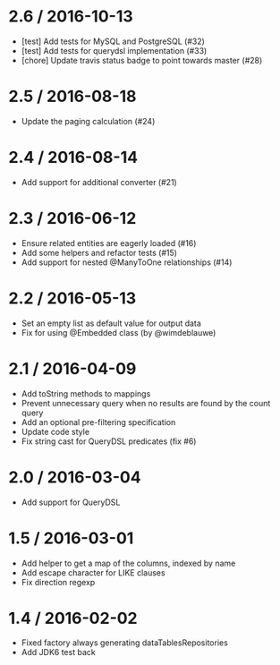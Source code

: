 
2.6 / 2016-10-13
==================

  * [test] Add tests for MySQL and PostgreSQL (#32)
  * [test] Add tests for querydsl implementation (#33)
  * [chore] Update travis status badge to point towards master (#28)

2.5 / 2016-08-18
==================

  * Update the paging calculation (#24)

2.4 / 2016-08-14
==================

  * Add support for additional converter (#21)

2.3 / 2016-06-12
==================

  * Ensure related entities are eagerly loaded (#16)
  * Add some helpers and refactor tests (#15)
  * Add support for nested @ManyToOne relationships (#14)

2.2 / 2016-05-13
==================

  * Set an empty list as default value for output data
  * Fix for using @Embedded class (by @wimdeblauwe)

2.1 / 2016-04-09
==================

  * Add toString methods to mappings
  * Prevent unnecessary query when no results are found by the count query
  * Add an optional pre-filtering specification
  * Update code style
  * Fix string cast for QueryDSL predicates (fix #6)

2.0 / 2016-03-04
==================

  * Add support for QueryDSL

1.5 / 2016-03-01
==================

  * Add helper to get a map of the columns, indexed by name
  * Add escape character for LIKE clauses
  * Fix direction regexp

1.4 / 2016-02-02
==================

  * Fixed factory always generating dataTablesRepositories
  * Add JDK6 test back
